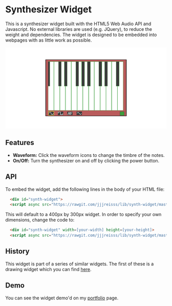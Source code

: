 # Synthesizer Widget

This is a synthesizer widget built with the HTML5 Web Audio API and Javascript. No external libraries are used
(e.g. JQuery), to reduce the weight and dependencies. The widget is designed to be embedded
into webpages with as little work as possible.

![Alt text](synth-widget.png?raw=true "Screenshot")

## Features
 - **Waveform:** Click the waveform icons to change the timbre of the notes.
 - **On/Off:** Turn the synthesizer on and off by clicking the power button.

## API

To embed the widget, add the following lines in the body of your HTML file:

```html
  <div id="synth-widget">
  <script async src="https://rawgit.com/jjjreisss/lib/synth-widget/master/widget.js"></script>
```

This will default to a 400px by 300px widget. In order to specify your own dimensions, change the code to:

```html
  <div id="synth-widget" width=[your-width] height=[your-height]>
  <script async src="https://rawgit.com/jjjreisss/lib/synth-widget/master/widget.js"></script>
```

## History

This widget is part of a series of similar widgets. The first of these is a drawing widget
which you can find [here](http://github.com/jjjreisss/drawing-widget).

## Demo

You can see the widget demo'd on my [portfolio](http://jjjreisss.github.io) page.
